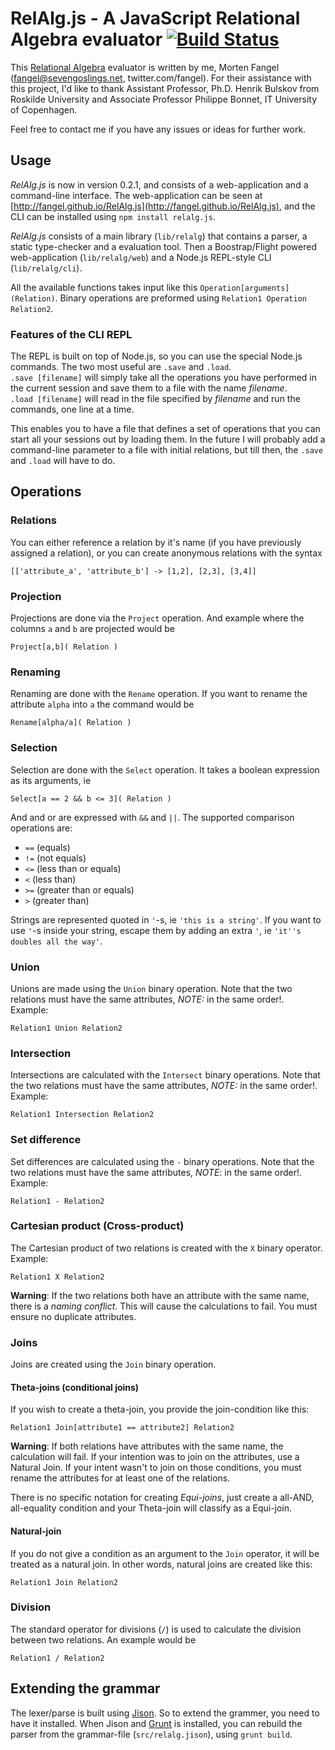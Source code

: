 # RelAlg.js - A JavaScript Relational Algebra evaluator [![Build Status](https://travis-ci.org/fangel/RelAlg.js.png?branch=master)](https://travis-ci.org/fangel/RelAlg.js)

This [Relational Algebra][relalg] evaluator is written by me, Morten Fangel (fangel@sevengoslings.net, twitter.com/fangel). For their assistance with this project, I'd like to thank Assistant Professor, Ph.D. Henrik Bulskov from Roskilde University and Associate Professor Philippe Bonnet, IT University of Copenhagen.

Feel free to contact me if you have any issues or ideas for further work.

## Usage

*RelAlg.js* is now in version 0.2.1, and consists of a web-application and a command-line interface. The web-application can be seen at [http://fangel.github.io/RelAlg.js](http://fangel.github.io/RelAlg.js), and the CLI can be installed using `npm install relalg.js`.

*RelAlg.js* consists of a main library (`lib/relalg`) that contains a parser, a static type-checker and a evaluation tool. Then a Boostrap/Flight powered web-application (`lib/relalg/web`) and a Node.js REPL-style CLI (`lib/relalg/cli`).

All the available functions takes input like this `Operation[arguments](Relation)`. Binary operations are 
preformed using `Relation1 Operation Relation2`.

### Features of the CLI REPL

The REPL is built on top of Node.js, so you can use the special Node.js commands. The two most useful are `.save` and `.load`.   
`.save [filename]` will simply take all the operations you have performed in the current session and save them to a file with the name _filename_.  
`.load [filename]` will read in the file specified by _filename_ and run the commands, one line at a time.

This enables you to have a file that defines a set of operations that you can start all your sessions out by loading them. In the future I will probably add a command-line parameter to a file with initial relations, but till then, the `.save` and `.load` will have to do.

## Operations

### Relations

You can either reference a relation by it's name (if you have previously assigned a relation), or you can create anonymous relations with the syntax

	[['attribute_a', 'attribute_b'] -> [1,2], [2,3], [3,4]]

### Projection

Projections are done via the `Project` operation. And example where the columns `a` and `b` are projected would be

	Project[a,b]( Relation )
	
### Renaming

Renaming are done with the `Rename` operation. If you want to rename the attribute `alpha` into `a` the command would be

	Rename[alpha/a]( Relation )
	
### Selection

Selection are done with the `Select` operation. It takes a boolean expression as its arguments, ie

	Select[a == 2 && b <= 3]( Relation )
	
And and or are expressed with `&&` and `||`. The supported comparison operations are:

 * `==` (equals)
 * `!=` (not equals)
 * `<=` (less than or equals)
 * `<` (less than)
 * `>=` (greater than or equals)
 * `>` (greater than)

Strings are represented quoted in `'`-s, ie `'this is a string'`. If you want to use `'`-s inside your string, escape them by adding an extra `'`, ie `'it''s doubles all the way'`.

### Union

Unions are made using the `Union` binary operation. Note that the two relations must have the same attributes, _NOTE:_ in the same order!.  
Example:

	Relation1 Union Relation2
	
### Intersection

Intersections are calculated with the `Intersect` binary operations. Note that the two relations must have the same attributes, _NOTE:_ in the same order!.  
Example:

	Relation1 Intersection Relation2

### Set difference

Set differences are calculated using the `-` binary operations. Note that the two relations must have the same attributes, _NOTE_: in the same order!.  
Example:

	Relation1 - Relation2
	
### Cartesian product (Cross-product)

The Cartesian product of two relations is created with the `X` binary operator.  
Example:

	Relation1 X Relation2
	
**Warning**: If the two relations both have an attribute with the same name, there is a _naming conflict_. 
This will cause the calculations to fail. You must ensure no duplicate attributes.

### Joins

Joins are created using the `Join` binary operation. 

#### Theta-joins (conditional joins)

If you wish to create a theta-join, you provide the join-condition like this:

	Relation1 Join[attribute1 == attribute2] Relation2
	
**Warning**: If both relations have attributes with the same name, the calculation will fail. If your intention was to join on the attributes, use a Natural Join. If your intent wasn't to join on those conditions, you must rename the attributes for at least one of the relations.

There is no specific notation for creating _Equi-joins_, just create a all-AND, all-equality condition and
your Theta-join will classify as a Equi-join.

#### Natural-join

If you do not give a condition as an argument to the `Join` operator, it will be treated as a natural join. 
In other words, natural joins are created like this:

	Relation1 Join Relation2
	
### Division

The standard operator for divisions (`/`) is used to calculate the division between two relations.
An example would be

	Relation1 / Relation2

## Extending the grammar

The lexer/parse is built using [Jison][jison]. So to extend the grammer, you need to have it installed.
When Jison and [Grunt][grunt] is installed, you can rebuild the parser from the grammar-file (`src/relalg.jison`), using
`grunt build`.

[relalg]: http://www.wikipedia.org/wiki/Relational_Algebra
[jison]: http://zaach.github.com/jison/
[grunt]: http://gruntjs.com